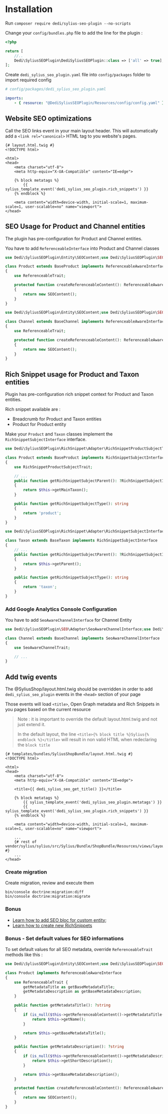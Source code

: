 # Installation

Run `composer require dedi/sylius-seo-plugin --no-scripts`

Change your `config/bundles.php` file to add the line for the plugin :

```php
<?php

return [
    //..
    Dedi\SyliusSEOPlugin\DediSyliusSEOPlugin::class => ['all' => true],
];
```

Create `dedi_sylius_seo_plugin.yaml` file into `config/packages` folder to import required config

```yaml
# config/packages/dedi_sylius_seo_plugin.yaml

imports:
    - { resource: "@DediSyliusSEOPlugin/Resources/config/config.yaml" }
```

## Website SEO optimizations

Call the SEO links event in your main layout header. This will automatically add a `<link rel="canonical>` HTML tag to you website's pages.

```twig
{# layout.html.twig #}
<!DOCTYPE html>

<html>
<head>
    <meta charset="utf-8">
    <meta http-equiv="X-UA-Compatible" content="IE=edge">

    {% block metatags %}
        {{ sylius_template_event('dedi_sylius_seo_plugin.rich_snippets') }}
    {% endblock %}

    <meta content="width=device-width, initial-scale=1, maximum-scale=1, user-scalable=no" name="viewport">
</head>
```

## SEO Usage for Product and Channel entities

The plugin has pre-configuration for Product and Channel entities.

You have to add `ReferenceableInterface` into Product and Channel classes

```php
use Dedi\SyliusSEOPlugin\Entity\SEOContent;use Dedi\SyliusSEOPlugin\SEO\Adapter\ReferenceableAwareInterface;use Dedi\SyliusSEOPlugin\SEO\Adapter\ReferenceableTrait;use Sylius\Component\Core\Model\Product as BaseProduct;

class Product extends BaseProduct implements ReferenceableAwareInterface
{
    use ReferenceableTrait;

    protected function createReferenceableContent(): ReferenceableAwareInterface
    {
        return new SEOContent();
    }
}
```

```php
use Dedi\SyliusSEOPlugin\Entity\SEOContent;use Dedi\SyliusSEOPlugin\SEO\Adapter\ReferenceableAwareInterface;use Dedi\SyliusSEOPlugin\SEO\Adapter\ReferenceableTrait;use Sylius\Component\Core\Model\Channel as BaseChannel;

class Channel extends BaseChannel implements ReferenceableAwareInterface
{
    use ReferenceableTrait;

    protected function createReferenceableContent(): ReferenceableAwareInterface
    {
        return new SEOContent();
    }
}
```

## Rich Snippet usage for Product and Taxon entities

Plugin has pre-configuration rich snippet context for Product and Taxon entities.

Rich snippet available are :
- Breadcrumb for Product and Taxon entities
- Product for Product entity

Make your `Product` and `Taxon` classes implement the `RichSnippetSubjectInterface` interface.

```php
use Dedi\SyliusSEOPlugin\RichSnippet\Adapter\RichSnippetProductSubjectTrait;use Dedi\SyliusSEOPlugin\RichSnippet\Adapter\RichSnippetSubjectInterface;

class Product extends BaseProduct implements RichSnippetSubjectInterface
{
    use RichSnippetProductSubjectTrait;

    // ...
    public function getRichSnippetSubjectParent(): ?RichSnippetSubjectInterface
    {
        return $this->getMainTaxon();
    }

    public function getRichSnippetSubjectType(): string
    {
        return 'product';
    }
}
```

```php
use Dedi\SyliusSEOPlugin\RichSnippet\Adapter\RichSnippetSubjectInterface;

class Taxon extends BaseTaxon implements RichSnippetSubjectInterface
{
    // ...
    public function getRichSnippetSubjectParent(): ?RichSnippetSubjectInterface
    {
        return $this->getParent();
    }

    public function getRichSnippetSubjectType(): string
    {
        return 'taxon';
    }
}
```

### Add Google Analytics Console Configuration

You have to add `SeoAwareChannelInterface` for Channel Entity

```php
use Dedi\SyliusSEOPlugin\SEO\Adapter\SeoAwareChannelInterface;use Dedi\SyliusSEOPlugin\SEO\Adapter\SeoAwareChannelTrait;

class Channel extends BaseChannel implements SeoAwareChannelInterface
{
    use SeoAwareChannelTrait;

    // ...
}
```

## Add twig events

The @SyliusShop/layout.html.twig should be overridden in order to add `dedi_sylius_seo_plugin` events in the `<head>` section of your page

Those events will load `<title>`, Open Graph metadata and Rich Snippets in you pages based on the current resource

>Note : it is important to override the default layout.html.twig and not just extend it.
>
> In the default layout, the line `<title>{% block title %}Sylius{% endblock %}</title>` will result in non valid HTML when redeclaring the `block title`

```twig
{# templates/bundles/SyliusShopBundle/layout.html.twig #}
<!DOCTYPE html>

<html>
<head>
    <meta charset="utf-8">
    <meta http-equiv="X-UA-Compatible" content="IE=edge">

    <title>{{ dedi_sylius_seo_get_title() }}</title>

    {% block metatags %}
        {{ sylius_template_event('dedi_sylius_seo_plugin.metatags') }}
        {{ sylius_template_event('dedi_sylius_seo_plugin.rich_snippets') }}
    {% endblock %}

    <meta content="width=device-width, initial-scale=1, maximum-scale=1, user-scalable=no" name="viewport">
    
    ...
    {# rest of vendor/sylius/sylius/src/Sylius/Bundle/ShopBundle/Resources/views/layout.html.twig #}
    ... 
</head>
```

### Create migration

Create migration, review and execute them 

```
bin/console doctrine:migration:diff
bin/console doctrine:migration:migrate
```

### Bonus

- [Learn how to add SEO bloc for custom entity](doc/SEO_CUSTOM.md);
- [Learn how to create new RichSnippets](doc/RICH_SNIPPETS.md)

### Bonus - Set default values for SEO informations

To set default values for all SEO metadata, override `ReferenceableTrait` methods like this :

```php
use Dedi\SyliusSEOPlugin\Entity\SEOContent;use Dedi\SyliusSEOPlugin\SEO\Adapter\ReferenceableAwareInterface;use Dedi\SyliusSEOPlugin\SEO\Adapter\ReferenceableTrait;

class Product implements ReferenceableAwareInterface
{
    use ReferenceableTrait {
        getMetadataTitle as getBaseMetadataTitle;
        getMetadataDescription as getBaseMetadataDescription;
    }

    public function getMetadataTitle(): ?string
    {
        if (is_null($this->getReferenceableContent()->getMetadataTitle())) {
            return $this->getName();
        }

        return $this->getBaseMetadataTitle();
    }

    public function getMetadataDescription(): ?string
    {
        if (is_null($this->getReferenceableContent()->getMetadataDescription())) {
            return $this->getShortDescription();
        }

        return $this->getBaseMetadataDescription();
    }

    protected function createReferenceableContent(): ReferenceableAwareInterface
    {
        return new SEOContent();
    }
}
```

